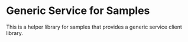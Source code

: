 # Generic Service for Samples

This is a helper library for samples that provides a generic service client library.